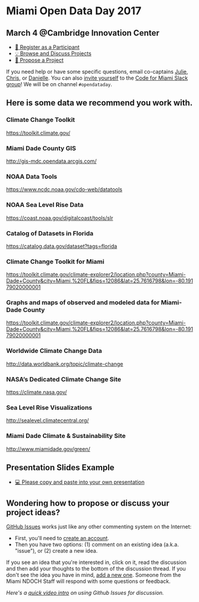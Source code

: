 # Miami Open Data Day 2017

## March 4 @Cambridge Innovation Center

- [:rocket: Register as a Participant](https://www.eventbrite.com/e/miami-open-data-day-2017-climate-change-and-sea-level-rise-tickets-32379091735)
- [:bulb: Browse and Discuss Projects](https://github.com/Code-for-Miami/OpenDataDay2017/issues)
- [:star2: Propose a Project](https://github.com/Code-for-Miami/OpenDataDay2017/issues/new)

If you need help or have some specific questions, email co-captains [Julie](mailto:juliekramer@codeforamerica.org), [Chris](mailto:cyberstrike@gmail.com), or [Danielle](mailto:dungermann@codeforamerica.org). You can also [invite yourself](http://cfm-invite.herokuapp.com) to the [Code for Miami Slack group](http://codeformiami.slack.com)! We will be on channel `#opendataday`.

## Here is some data we recommend you work with.

### Climate Change Toolkit
https://toolkit.climate.gov/ 

### Miami Dade County GIS
http://gis-mdc.opendata.arcgis.com/

### NOAA Data Tools
https://www.ncdc.noaa.gov/cdo-web/datatools 

### NOAA Sea Level Rise Data
https://coast.noaa.gov/digitalcoast/tools/slr

### Catalog of Datasets in Florida
https://catalog.data.gov/dataset?tags=florida 

### Climate Change Toolkit for Miami
https://toolkit.climate.gov/climate-explorer2/location.php?county=Miami-Dade+County&city=Miami,%20FL&fips=12086&lat=25.7616798&lon=-80.19179020000001 

### Graphs and maps of observed and modeled data for Miami-Dade County
https://toolkit.climate.gov/climate-explorer2/location.php?county=Miami-Dade+County&city=Miami,%20FL&fips=12086&lat=25.7616798&lon=-80.19179020000001 

### Worldwide Climate Change Data 
http://data.worldbank.org/topic/climate-change 

### NASA’s Dedicated Climate Change Site
https://climate.nasa.gov/

### Sea Level Rise Visualizations
http://sealevel.climatecentral.org/

### Miami Dade Climate & Sustainability Site
http://www.miamidade.gov/green/

## Presentation Slides Example 

- [:computer: Please copy and paste into your own presentation](https://docs.google.com/presentation/d/1IKsq7ibQmzMiYRsv_AFuXrhgaLqNDfM-bFfxpRSY-aE/edit#slide=id.g1ec696d39c_0_35)


## Wondering how to propose or discuss your project ideas?

[GitHub Issues](https://guides.github.com/features/issues/) works just like any other commenting system on the Internet:

- First, you'll need to [create an account](https://github.com/join).
- Then you have two options: (1) comment on an existing idea (a.k.a. "issue"), or (2) create a new idea.

If you see an idea that you're interested in, click on it, read the discussion and then add your thoughts to the bottom of the discussion thread. If you don't see the idea you have in mind, [add a new one](https://github.com/miami-ndoch/2016-project-proposals/issues/new). Someone from the Miami NDOCH Staff will respond with some questions or feedback.

*Here's a [quick video intro](https://www.youtube.com/watch?v=KlrJVSJRUN4) on using Github Issues for discussion.*
